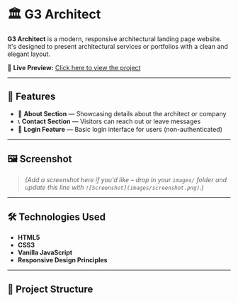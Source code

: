 # 🏛️ G3 Architect

**G3 Architect** is a modern, responsive architectural landing page website. It's designed to present architectural services or portfolios with a clean and elegant layout.

🔗 **Live Preview:** [Click here to view the project](https://gaziraihan1.github.io/g3-architect-website/)

---

## 📌 Features

- 🏢 **About Section** — Showcasing details about the architect or company
- 📞 **Contact Section** — Visitors can reach out or leave messages
- 🔐 **Login Feature** — Basic login interface for users (non-authenticated)

---

## 🖼️ Screenshot

> _(Add a screenshot here if you'd like – drop in your `images/` folder and update this line with `![Screenshot](images/screenshot.png)`.)_

---

## 🛠️ Technologies Used

- **HTML5**
- **CSS3**
- **Vanilla JavaScript**
- **Responsive Design Principles**

---

## 📁 Project Structure

